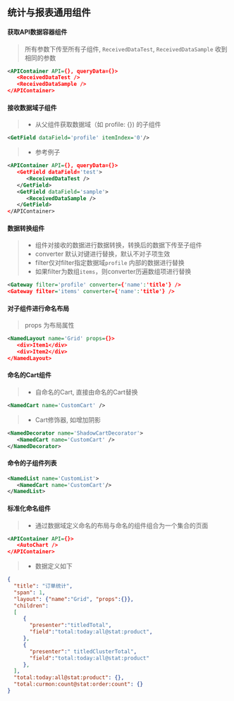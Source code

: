 ## 统计与报表通用组件

#### 获取API数据容器组件
> 所有参数下传至所有子组件, ```ReceivedDataTest```, ```ReceivedDataSample``` 收到相同的参数
```xml
<APIContainer API={}, queryData={}>
   <ReceivedDataTest />
   <ReceivedDataSample />
</APIContainer>
```

#### 接收数据域子组件
> * 从父组件获取数据域（如 profile: {}) 的子组件
```xml
<GetField dataField='profile' itemIndex='0'/>
```

> * 参考例子
```xml
<APIContainer API={}, queryData={}>
   <GetField dataField='test'>
      <ReceivedDataTest />
   </GetField>
   <GetField dataField='sample'>
      <ReceivedDataSample />
   </GetField>
</APIContainer>
```

#### 数据转换组件
> * 组件对接收的数据进行数据转换，转换后的数据下传至子组件
> * converter 默认对键进行替换，默认不对子项生效
> * filter仅对filter指定数据域`profile` 内部的数据进行替换
> * 如果filter为数组`items`，则converter历遍数组项进行替换
```xml
<Gateway filter='profile' converter={'name':'title'} />
<Gateway filter='items' converter={'name':'title'} />
```

#### 对子组件进行命名布局
> props 为布局属性
```xml
<NamedLayout name='Grid' props={}>
   <div>Item1</div>
   <div>Item2</div>
</NamedLayout>
```

#### 命名的Cart组件
> * 自命名的Cart, 直接由命名的Cart替换
```xml
<NamedCart name='CustomCart' />
```

> * Cart修饰器, 如增加阴影
```xml
<NamedDecorator name='ShadowCartDecorator'>
   <NamedCart name='CustomCart' />
</NamedDecorator>
```

#### 命令的子组件列表
```xml
<NamedList name='CustomList'>
   <NamedCart name='CustomCart'/>
</NamedList>
```

#### 标准化命名组件
> * 通过数据域定义命名的布局与命名的组件组合为一个集合的页面
```xml
<APIContainer API={}>
   <AutoChart />
</APIContainer>
```

> * 数据定义如下
```json
{
  "title": "订单统计",
  "span": 1,
  "layout": {"name":"Grid", "props":{}}, 
  "children":
  [
     {
       "presenter":"titledTotal",
       "field":"total:today:all@stat:product",
     },
     {
       "presenter":" titledClusterTotal",
       "field":"total:today:all@stat:product"
     },
  ],
  "total:today:all@stat:product": {},
  "total:curmon:count@stat:order:count": {}
}
```

